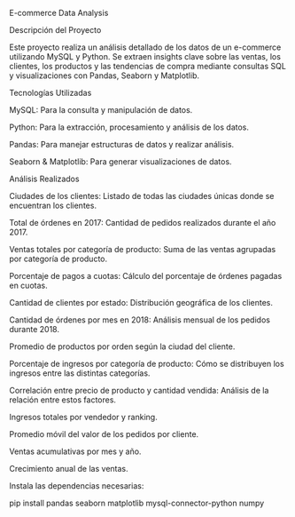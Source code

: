 E-commerce Data Analysis

Descripción del Proyecto

Este proyecto realiza un análisis detallado de los datos de un e-commerce utilizando MySQL y Python. Se extraen insights clave sobre las ventas, los clientes, los productos y las tendencias de compra mediante consultas SQL y visualizaciones con Pandas, Seaborn y Matplotlib.

Tecnologías Utilizadas

MySQL: Para la consulta y manipulación de datos.

Python: Para la extracción, procesamiento y análisis de los datos.

Pandas: Para manejar estructuras de datos y realizar análisis.

Seaborn & Matplotlib: Para generar visualizaciones de datos.

Análisis Realizados

Ciudades de los clientes: Listado de todas las ciudades únicas donde se encuentran los clientes.

Total de órdenes en 2017: Cantidad de pedidos realizados durante el año 2017.

Ventas totales por categoría de producto: Suma de las ventas agrupadas por categoría de producto.

Porcentaje de pagos a cuotas: Cálculo del porcentaje de órdenes pagadas en cuotas.

Cantidad de clientes por estado: Distribución geográfica de los clientes.

Cantidad de órdenes por mes en 2018: Análisis mensual de los pedidos durante 2018.

Promedio de productos por orden según la ciudad del cliente.

Porcentaje de ingresos por categoría de producto: Cómo se distribuyen los ingresos entre las distintas categorías.

Correlación entre precio de producto y cantidad vendida: Análisis de la relación entre estos factores.

Ingresos totales por vendedor y ranking.

Promedio móvil del valor de los pedidos por cliente.

Ventas acumulativas por mes y año.

Crecimiento anual de las ventas.

Instala las dependencias necesarias:

pip install pandas seaborn matplotlib mysql-connector-python numpy





